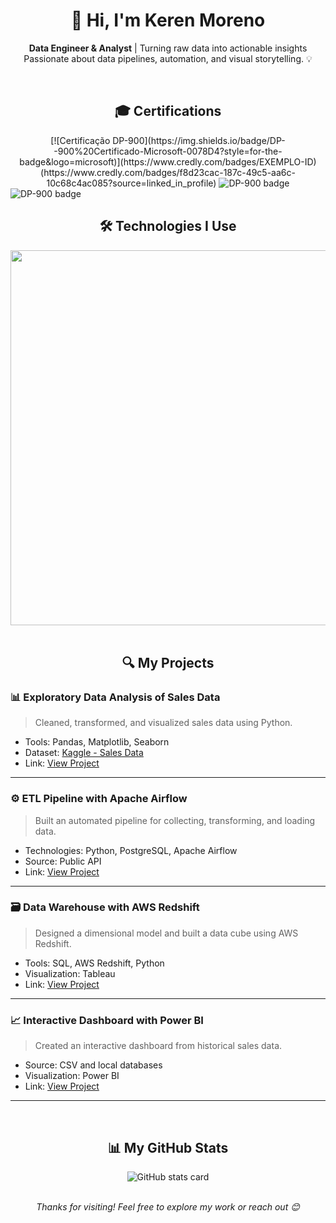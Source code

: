 <!-- Header -->
<h1 align="center">
  👋 Hi, I'm Keren Moreno
</h1>

<p align="center">
  <b>Data Engineer & Analyst</b> | Turning raw data into actionable insights  
  <br/>
  Passionate about data pipelines, automation, and visual storytelling. 💡
</p>

<br/>

<!-- Certifications -->
<h2 align="center">🎓 Certifications</h2>

<div align="center">
  <!-- AZ-900 Badge -->
  [![Certificação DP-900](https://img.shields.io/badge/DP--900%20Certificado-Microsoft-0078D4?style=for-the-badge&logo=microsoft)](https://www.credly.com/badges/EXEMPLO-ID)
(https://www.credly.com/badges/f8d23cac-187c-49c5-aa6c-10c68c4ac085?source=linked_in_profile)

  <!-- DP-900 Badge -->
  <img src="https://learn.microsoft.com/en-us/users/kerenmoreno-5158/credentials/a9d690d9f0b2a8fc?ref=https%3A%2F%2Fwww.linkedin.com%2F" alt="DP-900 badge"/>
</div>

  <!-- AI-900 Badge -->
  <img src="https://learn.microsoft.com/en-us/users/kerenmoreno-5158/credentials/754a633b777f6508?ref=https%3A%2F%2Fwww.linkedin.com%2F" alt="DP-900 badge"/>
</div>

<br/>
<!-- Skills Section -->
<h2 align="center">🛠️ Technologies I Use</h2>

<div align="center">
  <img src="https://skillicons.dev/icons?i=python,sql,pandas,numpy,git,docker,airflow,aws,excel,tableau,matplotlib,seaborn" width="600px"/>
</div>

<br/>

<!-- Projects Section -->
<h2 align="center">🔍 My Projects</h2>

### 📊 Exploratory Data Analysis of Sales Data 

> Cleaned, transformed, and visualized sales data using Python.
- Tools: Pandas, Matplotlib, Seaborn
- Dataset: [Kaggle - Sales Data](https://www.kaggle.com/dataset/sales-data-sample) 
- Link: [View Project](https://github.com/kerenmoreno/projeto-analise-vendas) 

---

### ⚙️ ETL Pipeline with Apache Airflow

> Built an automated pipeline for collecting, transforming, and loading data.
- Technologies: Python, PostgreSQL, Apache Airflow
- Source: Public API
- Link: [View Project](https://github.com/kerenmoreno/pipeline-airflow) 

---

### 🗃️ Data Warehouse with AWS Redshift

> Designed a dimensional model and built a data cube using AWS Redshift.
- Tools: SQL, AWS Redshift, Python
- Visualization: Tableau
- Link: [View Project](https://github.com/kerenmoreno/data-warehouse-redshift) 

---

### 📈 Interactive Dashboard with Power BI

> Created an interactive dashboard from historical sales data.
- Source: CSV and local databases
- Visualization: Power BI
- Link: [View Project](https://github.com/kerenmoreno/dashboard-powerbi) 

---

<br/>

<!-- GitHub Stats -->
<h2 align="center">📊 My GitHub Stats</h2>

<div align="center">
  <img src="https://github-readme-stats.vercel.app/api?username=kerenmoreno&show_icons=true&theme=radical" alt="GitHub stats card"/>
</div>

<br/>

<!-- Footer -->
<div align="center">
  <p><i>Thanks for visiting! Feel free to explore my work or reach out 😊</i></p>
</div>
